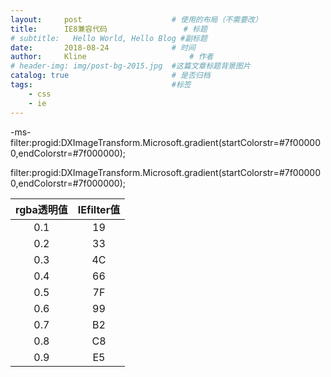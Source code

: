 ```yaml
---
layout:     post   				    # 使用的布局（不需要改）
title:      IE8兼容代码 				# 标题 
# subtitle:   Hello World, Hello Blog #副标题
date:       2018-08-24 				# 时间
author:     Kline 						# 作者
# header-img: img/post-bg-2015.jpg 	#这篇文章标题背景图片
catalog: true 						# 是否归档
tags:								#标签
    - css
    - ie
---
```


-ms-filter:progid:DXImageTransform.Microsoft.gradient(startColorstr=#7f000000,endColorstr=#7f000000);

filter:progid:DXImageTransform.Microsoft.gradient(startColorstr=#7f000000,endColorstr=#7f000000);

rgba透明值 | IEfilter值 
:--------------:|:-------------:
0.1 | 19 
0.2 | 33
0.3 | 4C
 0.4|66
 0.5|7F
 0.6|99
 0.7|B2
 0.8| C8
 0.9| E5